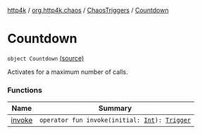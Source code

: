 [http4k](../../../index.md) / [org.http4k.chaos](../../index.md) / [ChaosTriggers](../index.md) / [Countdown](./index.md)

# Countdown

`object Countdown` [(source)](https://github.com/http4k/http4k/blob/master/http4k-testing-chaos/src/main/kotlin/org/http4k/chaos/ChaosTriggers.kt#L137)

Activates for a maximum number of calls.

### Functions

| Name | Summary |
|---|---|
| [invoke](invoke.md) | `operator fun invoke(initial: `[`Int`](https://kotlinlang.org/api/latest/jvm/stdlib/kotlin/-int/index.html)`): `[`Trigger`](../../-trigger.md) |
